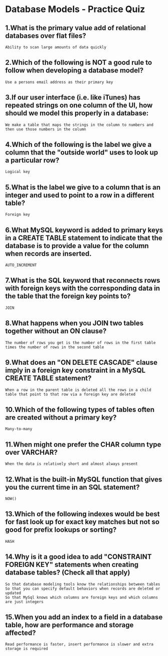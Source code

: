 # Database Models - Practice Quiz

## 1.What is the primary value add of relational databases over flat files?

    Ability to scan large amounts of data quickly

## 2.Which of the following is NOT a good rule to follow when developing a database model?

    Use a persons email address as their primary key


## 3.If our user interface (i.e. like iTunes) has repeated strings on one column of the UI, how should we model this properly in a database:

    We make a table that maps the strings in the column to numbers and then use those numbers in the column

## 4.Which of the following is the label we give a column that the "outside world" uses to look up a particular row?

    Logical key


## 5.What is the label we give to a column that is an integer and used to point to a row in a different table?

    Foreign key

## 6.What MySQL keyword is added to primary keys in a CREATE TABLE statement to indicate that the database is to provide a value for the column when records are inserted.

    AUTO_INCREMENT

## 7.What is the SQL keyword that reconnects rows with foreign keys with the corresponding data in the table that the foreign key points to?

    JOIN

## 8.What happens when you JOIN two tables together without an ON clause?

    The number of rows you get is the number of rows in the first table times the number of rows in the second table

## 9.What does an "ON DELETE CASCADE" clause imply in a foreign key constraint in a MySQL CREATE TABLE statement?

    When a row in the parent table is deleted all the rows in a child table that point to that row via a foreign key are deleted

## 10.Which of the following types of tables often are created without a primary key?

    Many-to-many

## 11.When might one prefer the CHAR column type over VARCHAR?

    When the data is relatively short and almost always present

## 12.What is the built-in MySQL function that gives you the current time in an SQL statement?

    NOW()

## 13.Which of the following indexes would be best for fast look up for exact key matches but not so good for prefix lookups or sorting?

    HASH

## 14.Why is it a good idea to add "CONSTRAINT FOREIGN KEY" statements when creating database tables? (Check all that apply)

    So that database modeling tools know the relationships between tables
    So that you can specify default behaviors when records are deleted or updated
    So that MySql knows which columns are foreign keys and which columns are just integers

## 15.When you add an index to a field in a database table, how are performance and storage affected?

    Read performance is faster, insert performance is slower and extra storage is required

